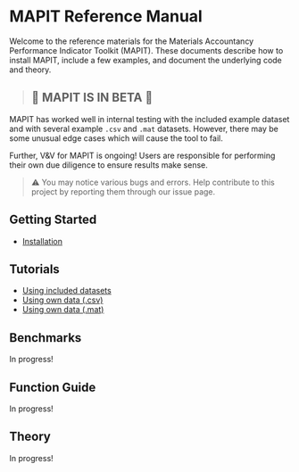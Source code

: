 # MAPIT Reference Manual

Welcome to the reference materials for the Materials Accountancy Performance Indicator Toolkit (MAPIT). These documents describe how to install MAPIT, include a few examples, and document the underlying code and theory.





>##   :construction: MAPIT IS IN BETA :construction:


MAPIT has worked well in internal testing with the included example dataset and with several example `.csv` and `.mat` datasets. However, there may be some unusual edge cases which will cause the tool to fail.

 Further, V&V for MAPIT is ongoing! Users are responsible for performing their own due diligence to ensure results make sense.

> :warning: You may notice various bugs and errors. Help contribute to this project by reporting them through our issue page.


## Getting Started

* [Installation](install.md)

## Tutorials



* [Using included datasets](sceneTut.md)
* [Using own data (.csv)](CsvTut.md)
* [Using own data (.mat)](MatTut.md)

## Benchmarks

In progress!

## Function Guide

In progress!

## Theory

In progress!
